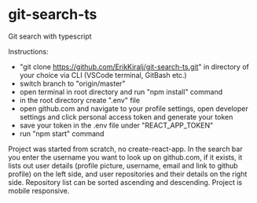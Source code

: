 # git-search-ts
Git search with typescript

Instructions:
- "git clone https://github.com/ErikKiralj/git-search-ts.git" in directory of your choice via CLI (VSCode terminal, GitBash etc.)
- switch branch to "origin/master"
- open terminal in root directory and run "npm install" command
- in the root directory create ".env" file
- open github.com and navigate to your profile settings, open developer settings and click personal access token and generate your token 
- save your token in the .env file under "REACT_APP_TOKEN"
- run "npm start" command

Project was started from scratch, no create-react-app. In the search bar you enter the username you want to look up on github.com, if it exists, it lists out user details (profile picture, username, email and link to github profile) on the left side, and user repositories and their details on the right side. Repository list can be sorted ascending and descending. Project is mobile responsive.
